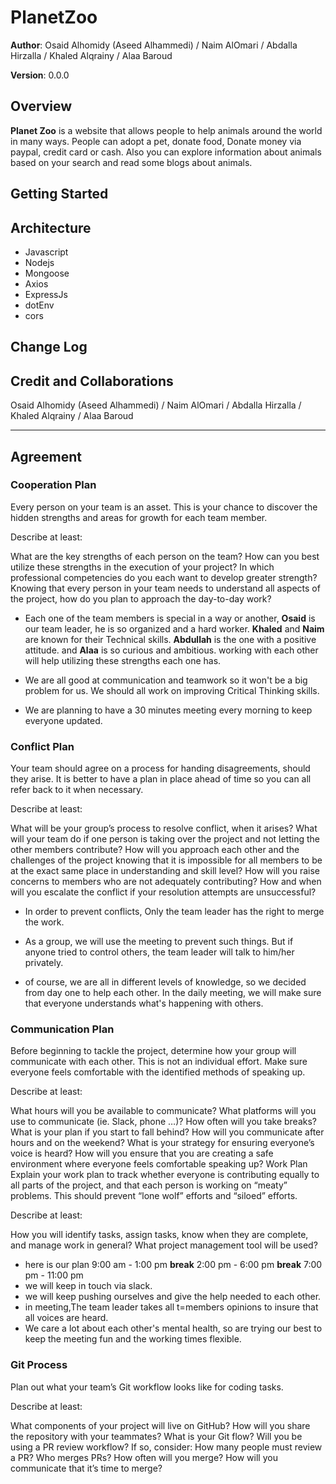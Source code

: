 # PlanetZoo

**Author**: Osaid Alhomidy (Aseed Alhammedi) / Naim AlOmari / Abdalla Hirzalla / Khaled Alqrainy / Alaa Baroud

**Version**: 0.0.0

## Overview

**Planet Zoo** is a website that allows people to help animals around the world in many ways. People can adopt a pet, donate   food, Donate money via paypal, credit card or cash. Also you can  explore information about animals based on your search and read some blogs about animals. 

## Getting Started

<!-- What are the steps that a user must take in order to build this app on their own machine and get it running? -->

## Architecture

- Javascript
- Nodejs
- Mongoose
- Axios
- ExpressJs
- dotEnv
- cors

## Change Log

<!-- Use this area to document the iterative changes made to your application as each feature is successfully implemented. Use time stamps. Here's an example:

01-01-2001 4:59pm - Application now has a fully-functional express server, with a GET route for the location resource. -->

## Credit and Collaborations

Osaid Alhomidy (Aseed Alhammedi) / Naim AlOmari / Abdalla Hirzalla / Khaled Alqrainy / Alaa Baroud

---

## Agreement

### Cooperation Plan

Every person on your team is an asset. This is your chance to discover the hidden strengths and areas for growth for each team member.

Describe at least:

What are the key strengths of each person on the team?
How can you best utilize these strengths in the execution of your project?
In which professional competencies do you each want to develop greater strength?
Knowing that every person in your team needs to understand all aspects of the project, how do you plan to approach the day-to-day work?

- Each one of the team members is special in a way or another, **Osaid** is our team leader, he is so organized and a hard worker. **Khaled** and **Naim** are known for their Technical skills. **Abdullah** is the one with a positive attitude. and **Alaa** is so curious and ambitious. working with each other will help utilizing these strengths each one has.

- We are all good at communication and teamwork so it won't be a big problem for us. We should all work on improving Critical Thinking skills. 

- We are planning to have a 30 minutes meeting every morning to keep everyone updated.


### Conflict Plan

Your team should agree on a process for handing disagreements, should they arise. It is better to have a plan in place ahead of time so you can all refer back to it when necessary.

Describe at least:

What will be your group’s process to resolve conflict, when it arises?
What will your team do if one person is taking over the project and not letting the other members contribute?
How will you approach each other and the challenges of the project knowing that it is impossible for all members to be at the exact same place in understanding and skill level?
How will you raise concerns to members who are not adequately contributing?
How and when will you escalate the conflict if your resolution attempts are unsuccessful?

-  In order to prevent conflicts, Only the team leader has the right to merge the work.

- As a group, we will use the meeting to prevent such things. But if anyone tried to control others, the team leader will talk to him/her privately.

- of course, we are all in different levels of knowledge, so we decided from day one to help each other. In the daily meeting, we will make sure that everyone understands what's happening with others. 

### Communication Plan

Before beginning to tackle the project, determine how your group will communicate with each other. This is not an individual effort. Make sure everyone feels comfortable with the identified methods of speaking up.

Describe at least:

What hours will you be available to communicate?
What platforms will you use to communicate (ie. Slack, phone …)?
How often will you take breaks?
What is your plan if you start to fall behind?
How will you communicate after hours and on the weekend?
What is your strategy for ensuring everyone’s voice is heard?
How will you ensure that you are creating a safe environment where everyone feels comfortable speaking up?
Work Plan
Explain your work plan to track whether everyone is contributing equally to all parts of the project, and that each person is working on “meaty” problems. This should prevent “lone wolf” efforts and “siloed” efforts.

Describe at least:

How you will identify tasks, assign tasks, know when they are complete, and manage work in general?
What project management tool will be used?

- here is our plan
 9:00 am - 1:00 pm 
 **break** 
 2:00 pm - 6:00 pm
 **break**
 7:00 pm - 11:00 pm
- we will keep in touch via slack.
- we will keep pushing ourselves and give the help needed to each other.
- in meeting,The team leader takes all t=members opinions to insure that all voices are heard.
- We care a lot about each other's mental health, so are trying our best to keep the meeting fun and the working times flexible.

### Git Process

Plan out what your team’s Git workflow looks like for coding tasks.

Describe at least:

What components of your project will live on GitHub?
How will you share the repository with your teammates?
What is your Git flow?
Will you be using a PR review workflow? If so, consider:
How many people must review a PR?
Who merges PRs?
How often will you merge?
How will you communicate that it’s time to merge?
